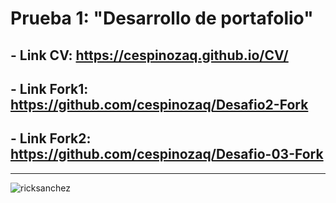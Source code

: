 # Prueba 1: "Desarrollo de portafolio"


## - **Link CV:** https://cespinozaq.github.io/CV/

## - **Link Fork1:** https://github.com/cespinozaq/Desafio2-Fork

## - **Link Fork2:** https://github.com/cespinozaq/Desafio-03-Fork

---

![ricksanchez](https://i.blogs.es/9d1b88/rick-morty/1366_2000.jpeg)
